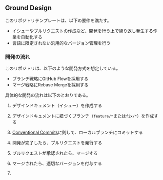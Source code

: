 ## Ground Design



このリポジトリテンプレートは、以下の要件を満たす。

- イシューやプルリクエストの作成など、開発を行う上で繰り返し発生する作業を自動化する
- 言語に限定されない汎用的なバージョン管理を行う

### 開発の流れ

このリポジトリは、以下のような開発方式を想定している。

- ブランチ戦略にGitHub Flowを採用する
- マージ戦略にRebase Mergeを採用する

具体的な開発の流れは以下のとおりである。

1. デザインドキュメント（イシュー）を作成する
2. デザインドキュメントに紐づくブランチ（`feature/*`または`fix/*`）を作成する
3. [Conventional Commits](https://www.conventionalcommits.org/en/v1.0.0/)に則して、ローカルブランチにコミットする
4. 開発が完了したら、プルリクエストを発行する
5. プルリクエストが承認されたら、マージする
6. マージされたら、適切なバージョンを付与する

7. 
